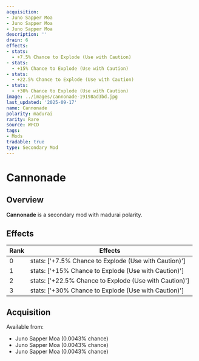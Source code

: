 ```yaml
---
acquisition:
- Juno Sapper Moa
- Juno Sapper Moa
- Juno Sapper Moa
description: ''
drain: 6
effects:
- stats:
  - +7.5% Chance to Explode (Use with Caution)
- stats:
  - +15% Chance to Explode (Use with Caution)
- stats:
  - +22.5% Chance to Explode (Use with Caution)
- stats:
  - +30% Chance to Explode (Use with Caution)
image: ../images/cannonade-19198ad3bd.jpg
last_updated: '2025-09-17'
name: Cannonade
polarity: madurai
rarity: Rare
source: WFCD
tags:
- Mods
tradable: true
type: Secondary Mod
---
```


# Cannonade

## Overview

**Cannonade** is a secondary mod with madurai polarity.

## Effects

| Rank | Effects |
|------|----------|
| 0 | stats: ['+7.5% Chance to Explode (Use with Caution)'] |
| 1 | stats: ['+15% Chance to Explode (Use with Caution)'] |
| 2 | stats: ['+22.5% Chance to Explode (Use with Caution)'] |
| 3 | stats: ['+30% Chance to Explode (Use with Caution)'] |

## Acquisition

Available from:
- Juno Sapper Moa (0.0043% chance)
- Juno Sapper Moa (0.0043% chance)
- Juno Sapper Moa (0.0043% chance)

